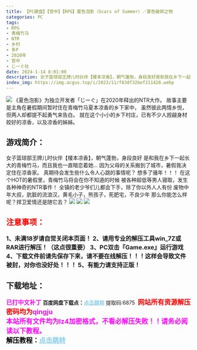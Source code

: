 ```yaml
---
title: 【PC硬盘】【官中】【RPG】夏色泡影（Scars of Summer）／夏色破碎之物
categories: PC
tags:
- RPG
- 青梅竹马
- NTR
- 乡村
- 多P
- 2020年
- 官中
- じーぐ社
date: 2024-1-14 8:01:00
description: 女子篮球部王牌儿时伙伴【榎本凉香】，朝气蓬勃，身段良好是和我在乡下一起长大的青梅竹马，而且我也一直暗恋着她…因为父母的关系搬到了城市，暑假我决定住在凉香家。真期待会发生些什么令人心跳的事情呢？想多了骚年！！！在这个HOT的暑假里，青梅竹马将会在你不知道的时候，被各种超低等男人寝取，发生各种神奇的NTR事件！全镇的老少爷们儿都会下手，除了你以外人人有份，废物中年大叔，肮脏的流浪汉，黄毛小子，熊孩子，死肥宅，不良少年，那么你能怎么样呢？捍卫爱情还是随它去？
index_img: https://img.acgus.top/i/2023/11/f83df32bef211428.webp
---
```

![](https://img.acgus.top/i/2023/11/f83df32bef211428.webp)
《夏色泡影》为独立开发者「じーぐ」在2020年释出的NTR大作。
故事主要是主角在暑假期间暂时住在青梅竹马夏本凉香的乡下家中，
虽然彼此两情乡悦，但两人却都提不起勇气来告白。
就在这个小小的乡下村庄，已有不少人觊觎身材姣好的凉香，以及凉香的姊姊。

## 游戏简介：
女子篮球部王牌儿时伙伴【榎本凉香】，朝气蓬勃，身段良好
是和我在乡下一起长大的青梅竹马，而且我也一直暗恋着她…
因为父母的关系搬到了城市，暑假我决定住在凉香家。
真期待会发生些什么令人心跳的事情呢？
想多了骚年！！！
在这个HOT的暑假里，青梅竹马将会在你不知道的时候
被各种超低等男人寝取，发生各种神奇的NTR事件！
全镇的老少爷们儿都会下手，除了你以外人人有份
废物中年大叔，肮脏的流浪汉，黄毛小子，熊孩子，死肥宅，不良少年
那么你能怎么样呢？捍卫爱情还是随它去？
![](https://img.acgus.top/i/2023/11/fbc0d6c1cd211442.webp)
![](https://img.acgus.top/i/2023/11/65a8bd2ff7211437.webp)
![](https://img.acgus.top/i/2023/11/6376f44ddf211433.webp)





## <font color=#FF0000 >注意事项：</font>
<font size=3><b>1、未满18岁请自觉关闭本页面！
2、请用专业的解压工具win_7Z或RAR进行解压！（这点很重要）
3、PC双击『Game.exe』运行游戏
4、下载文件前请先保存下来，请不要在线解压！！！这样会导致文件被封，对你也没好处！！！
5、有能力请支持正版！</b></font>

## 下载地址：
<font color=#FF00FF size=3><b>已打中文补丁</b></font>
<b>百度网盘下载点：</b><a href="https://pan.baidu.com/s/1X4u-KPOtRA3cST_x0rXjxA?pwd=6875" style="color: #87CEEB;"><b>点击跳转</b></a> 提取码:6875
<a style="padding: 0" href="https://post.qingju.org/AD/"><img style="max-width:100%" src="https://img.acgus.top/i/2024/07/478f689b8021d8d499ab43d21acf137a.gif" alt=""></a>
<b><font color=#FF0000 size=4>网站所有资源解压密码均为</b></font><b><font color=#FF00FF size=4>qingju</font><font color=#FF0000 ></font></b><br><b><font color=#FF00FF size=4>本站所有文件均为lz4加密格式，不看必解压失败！！请务必阅读以下教程。</b></font><br><b><font color=#000 size=4>解压教程：</b><a href="https://post.qingju.org/tutorial/000/" style="color: #87CEEB;"><b>点击跳转</b></a>